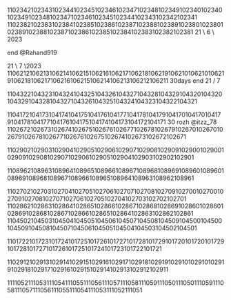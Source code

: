 1102342102343102344102345102346102347102348102349102340102340102349102348102347102346102345102344102343102342102341
1102382102383102384102385102386102387102388102389102380102380102389102388102387102386102385102384102383102382102381
21 \ 6 \ 2023

end @Rahand919

21 \ 7 \2023
1106212106213106214106215106216106217106218106219106210106210106219106218106217106216106215106214106213106212106211
30days end 21 / 7

1104322104323104324104325104326104327104328104329104320104320104329104328104327104326104325104324104323104322104321

1104172104173104174104175104176104177104178104179104170104170104179104178104177104176104175104174104173104172104171
30 rozh @itzz_78
1102672102673102674102675102676102677102678102679102670102670102679102678102677102676102675102674102673102672102671

1102902102903102904102905102906102907102908102909102900102900102909102908102907102906102905102904102903102902102901

1108962108963108964108965108966108967108968108969108960108960108969108968108967108966108965108964108963108962108961

1102702102703102704102705102706102707102708102709102700102700102709102708102707102706102705102704102703102702102701
1102862102863102864102865102866102867102868102869102860102860102869102868102867102866102865102864102863102862102861
1104502104503104504104505104506104507104508104509104500104500104509104508104507104506104505104504104503104502104501

1101722101723101724101725101726101727101728101729101720101720101729101728101727101726101725101724101723101722101721

1102912102913102914102915102916102917102918102919102910102910102919102918102917102916102915102914102913102912102911

1111052111053111054111055111056111057111058111059111050111050111059111058111057111056111055111054111053111052111051

